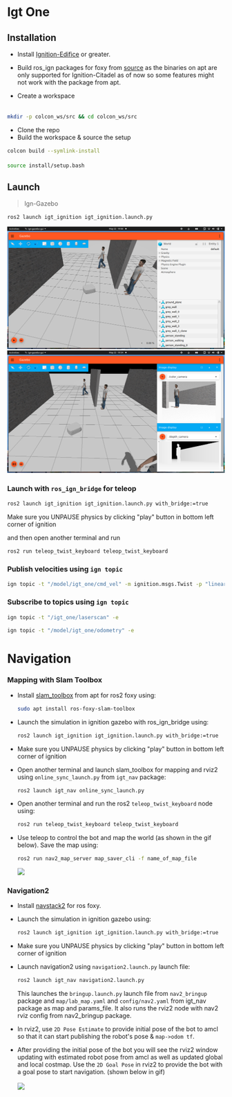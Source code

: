 # Igt One

## Installation
  * Install [Ignition-Edifice](https://ignitionrobotics.org/docs/edifice/install_ubuntu) or greater.
  * Build ros_ign packages for foxy from [source](https://github.com/ignitionrobotics/ros_ign) as the binaries on apt are only supported for Ignition-Citadel as of now so some features might not work with the package from apt.
  
* Create a workspace

```bash

mkdir -p colcon_ws/src && cd colcon_ws/src
```

  * Clone the repo
  * Build the workspace & source the setup 
 
```bash
colcon build --symlink-install

source install/setup.bash
```
## Launch

>Ign-Gazebo

```bash
ros2 launch igt_ignition igt_ignition.launch.py
```

<img src="./images/igt_gazebo.png" width=800/>
<img src="./images/ign_gazebo_image_display.png" width=800/>

### Launch with <code>ros_ign_bridge</code> for teleop

```bash
ros2 launch igt_ignition igt_ignition.launch.py with_bridge:=true

```

Make sure you UNPAUSE physics by clicking "play" button in bottom left corner of ignition

and then open another terminal and run
```bash
ros2 run teleop_twist_keyboard teleop_twist_keyboard
```

### Publish velocities using <code>ign topic</code>

```bash
ign topic -t "/model/igt_one/cmd_vel" -m ignition.msgs.Twist -p "linear: {x: 2.0}, angular: {z: 0.0}"
```

### Subscribe to topics using <code>ign topic</code>

```bash
ign topic -t "/igt_one/laserscan" -e
```
```bash
ign topic -t "/model/igt_one/odometry" -e
```
# Navigation

### Mapping with Slam Toolbox
 * Install [slam_toolbox](https://github.com/SteveMacenski/slam_toolbox) from apt for ros2 foxy using:
   ```bash
   sudo apt install ros-foxy-slam-toolbox
   ```
 * Launch the simulation in ignition gazebo with ros_ign_bridge using:
   ```bash
   ros2 launch igt_ignition igt_ignition.launch.py with_bridge:=true
   ```
   
 * Make sure you UNPAUSE physics by clicking "play" button in bottom left corner of ignition

 * Open another terminal and launch slam_toolbox for mapping and rviz2 using `online_sync_launch.py` from `igt_nav` package:
   ```bash
   ros2 launch igt_nav online_sync_launch.py
   ```
 * Open another terminal and run the ros2 `teleop_twist_keyboard` node using:
   ```bash
   ros2 run teleop_twist_keyboard teleop_twist_keyboard
   ```
 * Use teleop to control the bot and map the world (as shown in the gif below). Save the map using:
   ```bash
   ros2 run nav2_map_server map_saver_cli -f name_of_map_file
   ```
   <img src="./images/mapping.gif" />

### Navigation2
 * Install [navstack2](https://navigation.ros.org/build_instructions/index.html) for ros foxy.
 * Launch the simulation in ignition gazebo using:
   ```bash
   ros2 launch igt_ignition igt_ignition.launch.py with_bridge:=true
   ```
 * Make sure you UNPAUSE physics by clicking "play" button in bottom left corner of ignition

 * Launch navigation2 using `navigation2.launch.py` launch file:
   ```bash
   ros2 launch igt_nav navigation2.launch.py
   ```
   This launches the `bringup.launch.py` launch file from `nav2_bringup` package and `map/lab_map.yaml` and `config/nav2.yaml` from igt_nav package as map and params_file. It also runs the rviz2 node with nav2 rviz config from nav2_bringup package.
 * In rviz2, use `2D Pose Estimate` to provide initial pose of the bot to amcl so that it can start publishing the robot's pose & `map->odom tf`.
 * After providing the initial pose of the bot you will see the rviz2 window updating with estimated robot pose from amcl as well as updated global and local costmap. Use the `2D Goal Pose` in rviz2 to provide the bot with a goal pose to start navigation. (shown below in gif) <br> <br>
   <img src="./images/navigation2.gif"/>
